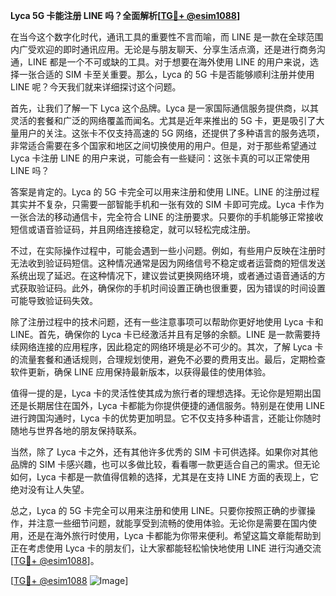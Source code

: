 **Lyca 5G 卡能注册 LINE 吗？全面解析[[TG💪+ @esim1088](https://t.me/s/esim1088)]**

在当今这个数字化时代，通讯工具的重要性不言而喻，而 LINE 是一款在全球范围内广受欢迎的即时通讯应用。无论是与朋友聊天、分享生活点滴，还是进行商务沟通，LINE 都是一个不可或缺的工具。对于想要在海外使用 LINE 的用户来说，选择一张合适的 SIM 卡至关重要。那么，Lyca 的 5G 卡是否能够顺利注册并使用 LINE 呢？今天我们就来详细探讨这个问题。

首先，让我们了解一下 Lyca 这个品牌。Lyca 是一家国际通信服务提供商，以其灵活的套餐和广泛的网络覆盖而闻名。尤其是近年来推出的 5G 卡，更是吸引了大量用户的关注。这张卡不仅支持高速的 5G 网络，还提供了多种语言的服务选项，非常适合需要在多个国家和地区之间切换使用的用户。但是，对于那些希望通过 Lyca 卡注册 LINE 的用户来说，可能会有一些疑问：这张卡真的可以正常使用 LINE 吗？

答案是肯定的。Lyca 的 5G 卡完全可以用来注册和使用 LINE。LINE 的注册过程其实并不复杂，只需要一部智能手机和一张有效的 SIM 卡即可完成。Lyca 卡作为一张合法的移动通信卡，完全符合 LINE 的注册要求。只要你的手机能够正常接收短信或语音验证码，并且网络连接稳定，就可以轻松完成注册。

不过，在实际操作过程中，可能会遇到一些小问题。例如，有些用户反映在注册时无法收到验证码短信。这种情况通常是因为网络信号不稳定或者运营商的短信发送系统出现了延迟。在这种情况下，建议尝试更换网络环境，或者通过语音通话的方式获取验证码。此外，确保你的手机时间设置正确也很重要，因为错误的时间设置可能导致验证码失效。

除了注册过程中的技术问题，还有一些注意事项可以帮助你更好地使用 Lyca 卡和 LINE。首先，确保你的 Lyca 卡已经激活并且有足够的余额。LINE 是一款需要持续网络连接的应用程序，因此稳定的网络环境是必不可少的。其次，了解 Lyca 卡的流量套餐和通话规则，合理规划使用，避免不必要的费用支出。最后，定期检查软件更新，确保 LINE 应用保持最新版本，以获得最佳的使用体验。

值得一提的是，Lyca 卡的灵活性使其成为旅行者的理想选择。无论你是短期出国还是长期居住在国外，Lyca 卡都能为你提供便捷的通信服务。特别是在使用 LINE 进行跨国沟通时，Lyca 卡的优势更加明显。它不仅支持多种语言，还能让你随时随地与世界各地的朋友保持联系。

当然，除了 Lyca 卡之外，还有其他许多优秀的 SIM 卡可供选择。如果你对其他品牌的 SIM 卡感兴趣，也可以多做比较，看看哪一款更适合自己的需求。但无论如何，Lyca 卡都是一款值得信赖的选择，尤其是在支持 LINE 方面的表现上，它绝对没有让人失望。

总之，Lyca 的 5G 卡完全可以用来注册和使用 LINE。只要你按照正确的步骤操作，并注意一些细节问题，就能享受到流畅的使用体验。无论你是需要在国内使用，还是在海外旅行时使用，Lyca 卡都能为你带来便利。希望这篇文章能帮助到正在考虑使用 Lyca 卡的朋友们，让大家都能轻松愉快地使用 LINE 进行沟通交流[[TG💪+ @esim1088](https://t.me/s/esim1088)]。

[[TG💪+ @esim1088](https://t.me/s/esim1088) ![Image](https://i.postimg.cc/4NQfJmqS/Snipaste-2025-05-13-00-14-12.png)]